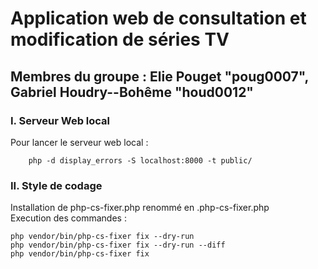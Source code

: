 # Application web de consultation et modification de séries TV

## Membres du groupe : Elie Pouget "poug0007", Gabriel Houdry--Bohême "houd0012"

### I. Serveur Web local
Pour lancer le serveur web local : 

        php -d display_errors -S localhost:8000 -t public/ 

### II. Style de codage

Installation de php-cs-fixer.php renommé en .php-cs-fixer.php  
Execution des commandes :

    php vendor/bin/php-cs-fixer fix --dry-run
    php vendor/bin/php-cs-fixer fix --dry-run --diff
    php vendor/bin/php-cs-fixer fix

